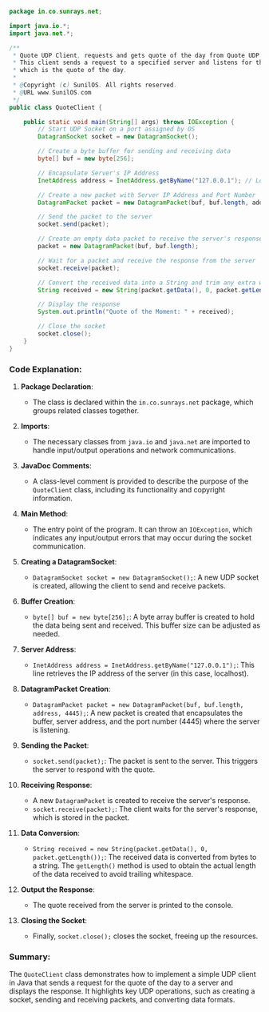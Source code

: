 ```java
package in.co.sunrays.net;

import java.io.*;
import java.net.*;

/**
 * Quote UDP Client, requests and gets quote of the day from Quote UDP Server.
 * This client sends a request to a specified server and listens for the response,
 * which is the quote of the day.
 * 
 * @Copyright (c) SunilOS. All rights reserved.
 * @URL www.SunilOS.com
 */
public class QuoteClient {

    public static void main(String[] args) throws IOException {
        // Start UDP Socket on a port assigned by OS
        DatagramSocket socket = new DatagramSocket();

        // Create a byte buffer for sending and receiving data
        byte[] buf = new byte[256];

        // Encapsulate Server's IP Address
        InetAddress address = InetAddress.getByName("127.0.0.1"); // Localhost

        // Create a new packet with Server IP Address and Port Number
        DatagramPacket packet = new DatagramPacket(buf, buf.length, address, 4445);

        // Send the packet to the server
        socket.send(packet);

        // Create an empty data packet to receive the server's response
        packet = new DatagramPacket(buf, buf.length);

        // Wait for a packet and receive the response from the server
        socket.receive(packet);

        // Convert the received data into a String and trim any extra whitespace
        String received = new String(packet.getData(), 0, packet.getLength());

        // Display the response
        System.out.println("Quote of the Moment: " + received);

        // Close the socket
        socket.close();
    }
}
```

### Code Explanation:

1. **Package Declaration**:
   - The class is declared within the `in.co.sunrays.net` package, which groups related classes together.

2. **Imports**:
   - The necessary classes from `java.io` and `java.net` are imported to handle input/output operations and network communications.

3. **JavaDoc Comments**:
   - A class-level comment is provided to describe the purpose of the `QuoteClient` class, including its functionality and copyright information.

4. **Main Method**:
   - The entry point of the program. It can throw an `IOException`, which indicates any input/output errors that may occur during the socket communication.

5. **Creating a DatagramSocket**:
   - `DatagramSocket socket = new DatagramSocket();`: A new UDP socket is created, allowing the client to send and receive packets.

6. **Buffer Creation**:
   - `byte[] buf = new byte[256];`: A byte array buffer is created to hold the data being sent and received. This buffer size can be adjusted as needed.

7. **Server Address**:
   - `InetAddress address = InetAddress.getByName("127.0.0.1");`: This line retrieves the IP address of the server (in this case, localhost).

8. **DatagramPacket Creation**:
   - `DatagramPacket packet = new DatagramPacket(buf, buf.length, address, 4445);`: A new packet is created that encapsulates the buffer, server address, and the port number (4445) where the server is listening.

9. **Sending the Packet**:
   - `socket.send(packet);`: The packet is sent to the server. This triggers the server to respond with the quote.

10. **Receiving Response**:
    - A new `DatagramPacket` is created to receive the server's response.
    - `socket.receive(packet);`: The client waits for the server's response, which is stored in the packet.

11. **Data Conversion**:
    - `String received = new String(packet.getData(), 0, packet.getLength());`: The received data is converted from bytes to a string. The `getLength()` method is used to obtain the actual length of the data received to avoid trailing whitespace.

12. **Output the Response**:
    - The quote received from the server is printed to the console.

13. **Closing the Socket**:
    - Finally, `socket.close();` closes the socket, freeing up the resources.

### Summary:
The `QuoteClient` class demonstrates how to implement a simple UDP client in Java that sends a request for the quote of the day to a server and displays the response. It highlights key UDP operations, such as creating a socket, sending and receiving packets, and converting data formats.
